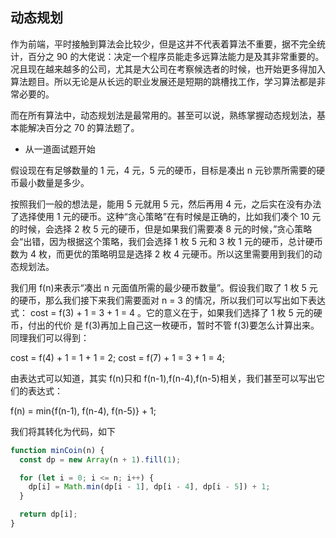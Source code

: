 ## 动态规划

作为前端，平时接触到算法会比较少，但是这并不代表着算法不重要，据不完全统计，百分之 90 的大佬说：决定一个程序员能走多远算法能力是及其非常重要的。况且现在越来越多的公司，尤其是大公司在考察候选者的时候，也开始更多得加入算法题目。所以无论是从长远的职业发展还是短期的跳槽找工作，学习算法都是非常必要的。

而在所有算法中，动态规划法是最常用的。甚至可以说，熟练掌握动态规划法，基本能解决百分之 70 的算法题了。

- 从一道面试题开始

假设现在有足够数量的 1 元，4 元，5 元的硬币，目标是凑出 n 元钞票所需要的硬币最小数量是多少。

按照我们一般的想法是，能用 5 元就用 5 元，然后再用 4 元，之后实在没有办法了选择使用 1 元的硬币。这种“贪心策略”在有时候是正确的，比如我们凑个 10 元的时候，会选择 2 枚 5 元的硬币，但是如果我们需要凑 8 元的时候，”贪心策略会“出错，因为根据这个策略，我们会选择 1 枚 5 元和 3 枚 1 元的硬币，总计硬币数为 4 枚，而更优的策略明显是选择 2 枚 4 元硬币。所以这里需要用到我们的动态规划法。

我们用 f(n)来表示“凑出 n 元面值所需的最少硬币数量”。假设我们取了 1 枚 5 元的硬币，那么我们接下来我们需要面对 n = 3 的情况，所以我们可以写出如下表达式：
cost = f(3) + 1 = 3 + 1 = 4 。它的意义在于，如果我们选择了 1 枚 5 元的硬币，付出的代价 是 f(3)再加上自己这一枚硬币，暂时不管 f(3)要怎么计算出来。
同理我们可以得到：

cost = f(4) + 1 = 1 + 1 = 2;
cost = f(7) + 1 = 3 + 1 = 4;

由表达式可以知道，其实 f(n)只和 f(n-1),f(n-4),f(n-5)相关，我们甚至可以写出它们的表达式：

f(n) = min{f(n-1), f(n-4), f(n-5)} + 1;

我们将其转化为代码，如下

```js
function minCoin(n) {
  const dp = new Array(n + 1).fill(1);

  for (let i = 0; i <= n; i++) {
    dp[i] = Math.min(dp[i - 1], dp[i - 4], dp[i - 5]) + 1;
  }

  return dp[i];
}
```
